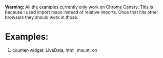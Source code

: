 **Warning:** All the examples currently only work on Chrome Canary.  This is because I used import maps instead of relative imports.  Once that hits other browsers they should work in those.

# Examples:
1. counter-widget: LiveData, html, mount, on
